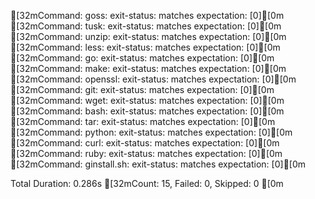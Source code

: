 [32mCommand: goss: exit-status: matches expectation: [0][0m
[32mCommand: tusk: exit-status: matches expectation: [0][0m
[32mCommand: unzip: exit-status: matches expectation: [0][0m
[32mCommand: less: exit-status: matches expectation: [0][0m
[32mCommand: go: exit-status: matches expectation: [0][0m
[32mCommand: make: exit-status: matches expectation: [0][0m
[32mCommand: openssl: exit-status: matches expectation: [0][0m
[32mCommand: git: exit-status: matches expectation: [0][0m
[32mCommand: wget: exit-status: matches expectation: [0][0m
[32mCommand: bash: exit-status: matches expectation: [0][0m
[32mCommand: tar: exit-status: matches expectation: [0][0m
[32mCommand: python: exit-status: matches expectation: [0][0m
[32mCommand: curl: exit-status: matches expectation: [0][0m
[32mCommand: ruby: exit-status: matches expectation: [0][0m
[32mCommand: ginstall.sh: exit-status: matches expectation: [0][0m


Total Duration: 0.286s
[32mCount: 15, Failed: 0, Skipped: 0
[0m
